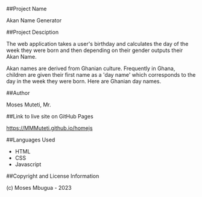 ##Project Name

Akan Name Generator

##Project Desciption

The web application takes a user's birthday and calculates the day of the week they were born and then depending on their gender outputs their Akan Name. 

Akan names are derived from Ghanian culture. Frequently in Ghana, children are given their first name as a 'day name' which corresponds to the day in the week they were born. Here are Ghanian day names.

##Author

Moses Muteti, Mr.

##Link to live site on GitHub Pages

https://MMMuteti.github.io/homejs

##Languages Used

- HTML
- CSS
- Javascript

##Copyright and License Information

(c) Moses Mbugua - 2023